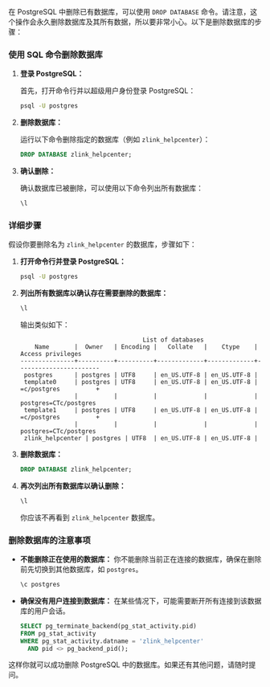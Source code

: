 在 PostgreSQL 中删除已有数据库，可以使用 `DROP DATABASE` 命令。请注意，这个操作会永久删除数据库及其所有数据，所以要非常小心。以下是删除数据库的步骤：

### 使用 SQL 命令删除数据库

1. **登录 PostgreSQL：**
   
   首先，打开命令行并以超级用户身份登录 PostgreSQL：
   ```sh
   psql -U postgres
   ```
2. **删除数据库：**
   
   运行以下命令删除指定的数据库（例如 `zlink_helpcenter`）：
   ```sql
   DROP DATABASE zlink_helpcenter;
   ```
3. **确认删除：**
   
   确认数据库已被删除，可以使用以下命令列出所有数据库：
   ```sh
   \l
   ```

### 详细步骤

假设你要删除名为 `zlink_helpcenter` 的数据库，步骤如下：

1. **打开命令行并登录 PostgreSQL：**
   ```sh
   psql -U postgres
   ```
2. **列出所有数据库以确认存在需要删除的数据库：**
   ```sh
   \l
   ```
   
   输出类似如下：
   ```
                                     List of databases
       Name       |  Owner   | Encoding |   Collate   |    Ctype    |   Access privileges
   ---------------+----------+----------+-------------+-------------+-----------------------
    postgres      | postgres | UTF8     | en_US.UTF-8 | en_US.UTF-8 |
    template0     | postgres | UTF8     | en_US.UTF-8 | en_US.UTF-8 | =c/postgres          +
                  |          |          |             |             | postgres=CTc/postgres
    template1     | postgres | UTF8     | en_US.UTF-8 | en_US.UTF-8 | =c/postgres          +
                  |          |          |             |             | postgres=CTc/postgres
    zlink_helpcenter | postgres | UTF8  | en_US.UTF-8 | en_US.UTF-8 |
   ```
3. **删除数据库：**
   ```sql
   DROP DATABASE zlink_helpcenter;
   ```
4. **再次列出所有数据库以确认删除：**
   ```sh
   \l
   ```
   
   你应该不再看到 `zlink_helpcenter` 数据库。

### 删除数据库的注意事项

- **不能删除正在使用的数据库：** 你不能删除当前正在连接的数据库，确保在删除前先切换到其他数据库，如 `postgres`。
  ```sh
  \c postgres
  ```
- **确保没有用户连接到数据库：** 在某些情况下，可能需要断开所有连接到该数据库的用户会话。
  ```sql
  SELECT pg_terminate_backend(pg_stat_activity.pid)
  FROM pg_stat_activity
  WHERE pg_stat_activity.datname = 'zlink_helpcenter'
    AND pid <> pg_backend_pid();
  ```

这样你就可以成功删除 PostgreSQL 中的数据库。如果还有其他问题，请随时提问。
